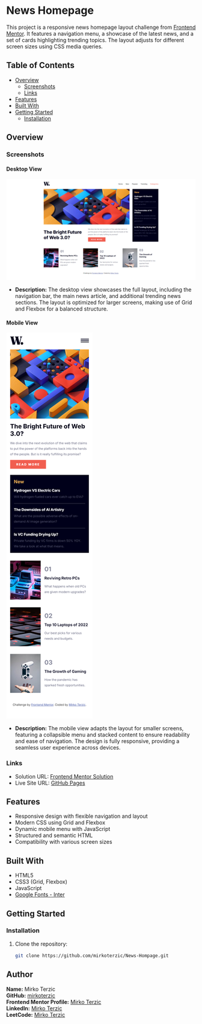 # News Homepage

This project is a responsive news homepage layout challenge from [Frontend Mentor](https://www.frontendmentor.io/challenges). It features a navigation menu, a showcase of the latest news, and a set of cards highlighting trending topics. The layout adjusts for different screen sizes using CSS media queries.

## Table of Contents

- [Overview](#overview)
  - [Screenshots](#screenshots)
  - [Links](#links)
- [Features](#features)
- [Built With](#built-with)
- [Getting Started](#getting-started)
  - [Installation](#installation)

## Overview

### Screenshots

#### Desktop View
![Desktop View](design/desktop-view.png)

- **Description:** The desktop view showcases the full layout, including the navigation bar, the main news article, and additional trending news sections. The layout is optimized for larger screens, making use of Grid and Flexbox for a balanced structure.

#### Mobile View
![Mobile View](design/mobile-view.png)

- **Description:** The mobile view adapts the layout for smaller screens, featuring a collapsible menu and stacked content to ensure readability and ease of navigation. The design is fully responsive, providing a seamless user experience across devices.

### Links

- Solution URL: [Frontend Mentor Solution](https://www.frontendmentor.io/solutions/responsive-landing-page-with-html-css-and-javasript-jBci-q8_XA)
- Live Site URL: [GitHub Pages](https://mirkoterzic.github.io/News-Hompage/)

## Features

- Responsive design with flexible navigation and layout
- Modern CSS using Grid and Flexbox
- Dynamic mobile menu with JavaScript
- Structured and semantic HTML
- Compatibility with various screen sizes

## Built With

- HTML5
- CSS3 (Grid, Flexbox)
- JavaScript
- [Google Fonts - Inter](https://fonts.google.com/specimen/Inter)

## Getting Started

### Installation

1. Clone the repository:

   ```bash
   git clone https://github.com/mirkoterzic/News-Hompage.git

   
## Author

**Name:** Mirko Terzic  
**GitHub:** [mirkoterzic](https://github.com/mirkoterzic)  
**Frontend Mentor Profile:** [Mirko Terzic](https://www.frontendmentor.io/profile/MirkoTerzic)  
**LinkedIn:** [Mirko Terzic](https://www.linkedin.com/in/mirkoterzic/)  
**LeetCode:** [Mirko Terzic](https://leetcode.com/u/mirko_terzic/)

